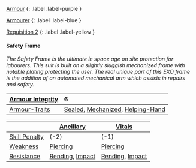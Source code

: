 
[Armour](Game/Armour-List)
{: .label .label-purple }

[Armourer](Game/Blocks/Armourer)
{: .label .label-blue }

[Requisition 2](Game/Deployment#Requisition)
{: .label .label-yellow }
#### Safety Frame
*The Safety Frame is the ultimate in space age on site protection for labourers. This suit is built on a slightly sluggish mechanized frame with notable plating protecting the user. The real unique part of this EXO frame is the addition of an automated mechanical arm which assists in repairs and safety.*

| [Armour Integrity](Game/Core/Armour#Armour%20Integrity) | 6 |
| :---- | :---- |
| [Armour-Traits](Game/Core/Armour-Traits) | [Sealed](Game/Core/Blocks/Sealed), [Mechanized](Game/Core/Blocks/Mechanized), [Helping-Hand](Game/Core/Blocks/Helping-Hand) |

|                                                            | [Ancillary](Game/Core/Injury#Ancillary) | [Vitals](Game/Core/Injury#Vitals) |
| ---------------------------------------------------------- | --------------------------------------- | --------------------------------- |
| [Skill Penalty](Game/Core/Armour#Skill%20Penalty)          | (-2)                                    | (-1)                              |
| [Weakness](Game/Core/Armour#Weakness%20and%20Resistance)   | [Piercing](Game/Core/Injury#Piercing)   | [Piercing](Game/Core/Injury#Piercing)                                  |
| [Resistance](Game/Core/Armour#Weakness%20and%20Resistance) | [Rending](Game/Core/Injury#Rending), [Impact](Game/Core/Injury#Impact)                                        | [Rending](Game/Core/Injury#Rending), [Impact](Game/Core/Injury#Impact)                                  |

